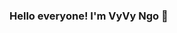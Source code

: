 ### Hello everyone! I'm VyVy Ngo 👋

<!--
**vyvy-ngo/vyvy-ngo** is a ✨ _special_ ✨ repository because its `README.md` (this file) appears on your GitHub profile.

Here are some ideas to get you started:

- 🔭 I’m currently working on Latex with Friends.
- 🌱 I’m currently learning CSS Tailwind.
- 💬 Ask me about my pet cats: Muffin and Chloé.
- 📫 How to reach me: vyvy.ngo@mail.utoronto.ca
- 😄 Pronouns: she/her
- ⚡ Fun fact: I love going to the dentist. I look forward to teeth cleanings 😄
-->
